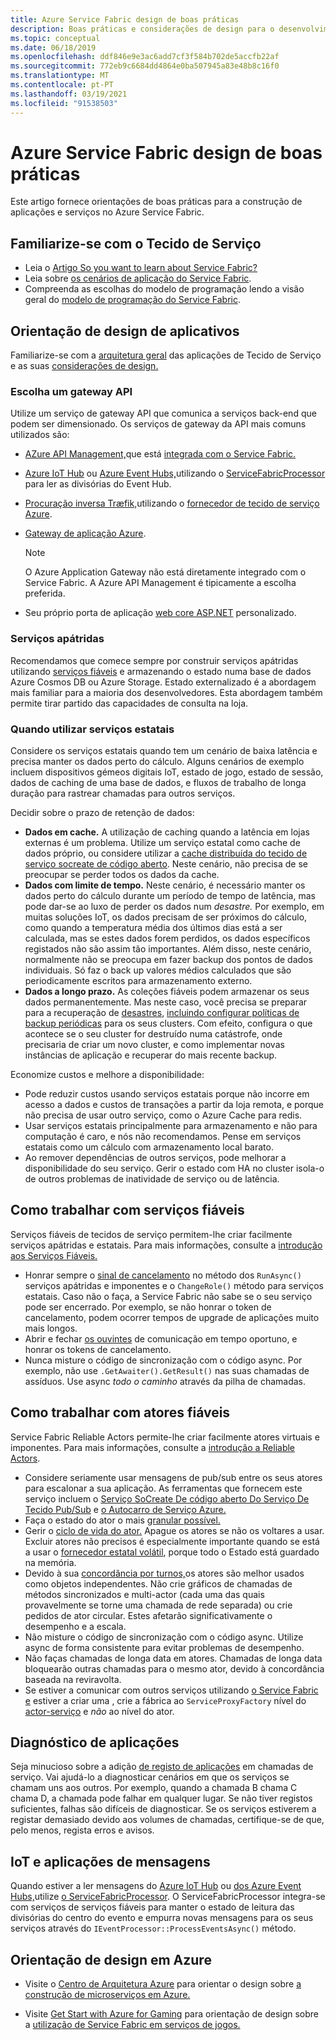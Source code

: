 ```yaml
---
title: Azure Service Fabric design de boas práticas
description: Boas práticas e considerações de design para o desenvolvimento de aplicações e serviços utilizando o Azure Service Fabric.
ms.topic: conceptual
ms.date: 06/18/2019
ms.openlocfilehash: ddf846e9e3ac6add7cf3f584b702de5accfb22af
ms.sourcegitcommit: 772eb9c6684dd4864e0ba507945a83e48b8c16f0
ms.translationtype: MT
ms.contentlocale: pt-PT
ms.lasthandoff: 03/19/2021
ms.locfileid: "91538503"
---
```

# <a name="azure-service-fabric-application-design-best-practices"></a>Azure Service Fabric design de boas práticas

Este artigo fornece orientações de boas práticas para a construção de aplicações e serviços no Azure Service Fabric.
 
## <a name="get-familiar-with-service-fabric"></a>Familiarize-se com o Tecido de Serviço
* Leia o [Artigo So you want to learn about Service Fabric?](service-fabric-content-roadmap.md)
* Leia sobre [os cenários de aplicação do Service Fabric](service-fabric-application-scenarios.md).
* Compreenda as escolhas do modelo de programação lendo a visão geral do [modelo de programação do Service Fabric](service-fabric-choose-framework.md).



## <a name="application-design-guidance"></a>Orientação de design de aplicativos
Familiarize-se com a [arquitetura geral](/azure/architecture/reference-architectures/microservices/service-fabric) das aplicações de Tecido de Serviço e as suas [considerações de design.](/azure/architecture/reference-architectures/microservices/service-fabric#design-considerations)

### <a name="choose-an-api-gateway"></a>Escolha um gateway API
Utilize um serviço de gateway API que comunica a serviços back-end que podem ser dimensionado. Os serviços de gateway da API mais comuns utilizados são:

- [AZure API Management,](./service-fabric-api-management-overview.md)que está [integrada com o Service Fabric.](./service-fabric-tutorial-deploy-api-management.md)
- [Azure IoT Hub](../iot-hub/index.yml) ou [Azure Event Hubs,](../event-hubs/index.yml)utilizando o [ServiceFabricProcessor](https://github.com/Azure/azure-sdk-for-net/tree/master/sdk/eventhub/Microsoft.Azure.EventHubs.ServiceFabricProcessor) para ler as divisórias do Event Hub.
- [Procuração inversa Træfik,](https://techcommunity.microsoft.com/t5/azure-service-fabric/bg-p/Service-Fabric)utilizando o [fornecedor de tecido de serviço Azure](https://docs.traefik.io/v1.6/configuration/backends/servicefabric/).
- [Gateway de aplicação Azure](../application-gateway/index.yml).

   > [!NOTE] 
   > O Azure Application Gateway não está diretamente integrado com o Service Fabric. A Azure API Management é tipicamente a escolha preferida.
- Seu próprio porta de aplicação [web core ASP.NET](./service-fabric-reliable-services-communication-aspnetcore.md) personalizado.

### <a name="stateless-services"></a>Serviços apátridas
Recomendamos que comece sempre por construir serviços apátridas utilizando [serviços fiáveis](./service-fabric-reliable-services-introduction.md) e armazenando o estado numa base de dados Azure Cosmos DB ou Azure Storage. Estado externalizado é a abordagem mais familiar para a maioria dos desenvolvedores. Esta abordagem também permite tirar partido das capacidades de consulta na loja.  

### <a name="when-to-use-stateful-services"></a>Quando utilizar serviços estatais
Considere os serviços estatais quando tem um cenário de baixa latência e precisa manter os dados perto do cálculo. Alguns cenários de exemplo incluem dispositivos gémeos digitais IoT, estado de jogo, estado de sessão, dados de caching de uma base de dados, e fluxos de trabalho de longa duração para rastrear chamadas para outros serviços.

Decidir sobre o prazo de retenção de dados:

- **Dados em cache.** A utilização de caching quando a latência em lojas externas é um problema. Utilize um serviço estatal como cache de dados próprio, ou considere utilizar a [cache distribuída do tecido de serviço socreate de código aberto](https://github.com/SoCreate/service-fabric-distributed-cache). Neste cenário, não precisa de se preocupar se perder todos os dados da cache.
- **Dados com limite de tempo.** Neste cenário, é necessário manter os dados perto do cálculo durante um período de tempo de latência, mas pode dar-se ao luxo de perder os dados num *desastre.* Por exemplo, em muitas soluções IoT, os dados precisam de ser próximos do cálculo, como quando a temperatura média dos últimos dias está a ser calculada, mas se estes dados forem perdidos, os dados específicos registados não são assim tão importantes. Além disso, neste cenário, normalmente não se preocupa em fazer backup dos pontos de dados individuais. Só faz o back up valores médios calculados que são periodicamente escritos para armazenamento externo.  
- **Dados a longo prazo.** As coleções fiáveis podem armazenar os seus dados permanentemente. Mas neste caso, você precisa se preparar para a recuperação de [desastres](./service-fabric-disaster-recovery.md), [incluindo configurar políticas de backup periódicas](./service-fabric-backuprestoreservice-configure-periodic-backup.md) para os seus clusters. Com efeito, configura o que acontece se o seu cluster for destruído numa catástrofe, onde precisaria de criar um novo cluster, e como implementar novas instâncias de aplicação e recuperar do mais recente backup.

Economize custos e melhore a disponibilidade:
- Pode reduzir custos usando serviços estatais porque não incorre em acesso a dados e custos de transações a partir da loja remota, e porque não precisa de usar outro serviço, como o Azure Cache para redis.
- Usar serviços estatais principalmente para armazenamento e não para computação é caro, e nós não recomendamos. Pense em serviços estatais como um cálculo com armazenamento local barato.
- Ao remover dependências de outros serviços, pode melhorar a disponibilidade do seu serviço. Gerir o estado com HA no cluster isola-o de outros problemas de inatividade de serviço ou de latência.

## <a name="how-to-work-with-reliable-services"></a>Como trabalhar com serviços fiáveis
Serviços fiáveis de tecidos de serviço permitem-lhe criar facilmente serviços apátridas e estatais. Para mais informações, consulte a [introdução aos Serviços Fiáveis.](./service-fabric-reliable-services-introduction.md)
- Honrar sempre o [sinal de cancelamento](./service-fabric-reliable-services-lifecycle.md#stateful-service-primary-swaps) no método dos `RunAsync()` serviços apátridas e imponentes e o `ChangeRole()` método para serviços estatais. Caso não o faça, a Service Fabric não sabe se o seu serviço pode ser encerrado. Por exemplo, se não honrar o token de cancelamento, podem ocorrer tempos de upgrade de aplicações muito mais longos.
-    Abrir e fechar [os ouvintes](./service-fabric-reliable-services-communication.md) de comunicação em tempo oportuno, e honrar os tokens de cancelamento.
-    Nunca misture o código de sincronização com o código async. Por exemplo, não use `.GetAwaiter().GetResult()` nas suas chamadas de assíduos. Use async *todo o caminho* através da pilha de chamadas.

## <a name="how-to-work-with-reliable-actors"></a>Como trabalhar com atores fiáveis
Service Fabric Reliable Actors permite-lhe criar facilmente atores virtuais e imponentes. Para mais informações, consulte a [introdução a Reliable Actors](./service-fabric-reliable-actors-introduction.md).

- Considere seriamente usar mensagens de pub/sub entre os seus atores para escalonar a sua aplicação. As ferramentas que fornecem este serviço incluem o [Serviço SoCreate De código aberto Do Serviço De Tecido Pub/Sub](https://service-fabric-pub-sub.socreate.it/) e [o Autocarro de Serviço Azure.](/azure/service-bus/)
- Faça o estado do ator o mais [granular possível.](./service-fabric-reliable-actors-state-management.md#best-practices)
- Gerir o [ciclo de vida do ator.](./service-fabric-reliable-actors-state-management.md#best-practices) Apague os atores se não os voltares a usar. Excluir atores não precisos é especialmente importante quando se está a usar o [fornecedor estatal volátil](./service-fabric-reliable-actors-state-management.md#state-persistence-and-replication), porque todo o Estado está guardado na memória.
- Devido à sua [concordância por turnos,](./service-fabric-reliable-actors-introduction.md#concurrency)os atores são melhor usados como objetos independentes. Não crie gráficos de chamadas de métodos sincronizados e multi-actor (cada uma das quais provavelmente se torne uma chamada de rede separada) ou crie pedidos de ator circular. Estes afetarão significativamente o desempenho e a escala.
- Não misture o código de sincronização com o código async. Utilize async de forma consistente para evitar problemas de desempenho.
- Não faças chamadas de longa data em atores. Chamadas de longa data bloquearão outras chamadas para o mesmo ator, devido à concordância baseada na reviravolta.
- Se estiver a comunicar com outros serviços utilizando [o Service Fabric e](./service-fabric-reliable-services-communication-remoting.md) estiver a criar uma , crie a fábrica ao `ServiceProxyFactory` nível do [actor-serviço](./service-fabric-reliable-actors-using.md) e *não* ao nível do ator.


## <a name="application-diagnostics"></a>Diagnóstico de aplicações
Seja minucioso sobre a adição [de registo de aplicações](./service-fabric-diagnostics-event-generation-app.md) em chamadas de serviço. Vai ajudá-lo a diagnosticar cenários em que os serviços se chamam uns aos outros. Por exemplo, quando a chamada B chama C chama D, a chamada pode falhar em qualquer lugar. Se não tiver registos suficientes, falhas são difíceis de diagnosticar. Se os serviços estiverem a registar demasiado devido aos volumes de chamadas, certifique-se de que, pelo menos, regista erros e avisos.

## <a name="iot-and-messaging-applications"></a>IoT e aplicações de mensagens
Quando estiver a ler mensagens do [Azure IoT Hub](../iot-hub/index.yml) ou [dos Azure Event Hubs,](../event-hubs/index.yml)utilize  [o ServiceFabricProcessor](https://github.com/Azure/azure-event-hubs/tree/master/samples/DotNet/Microsoft.Azure.EventHubs/ServiceFabricProcessor). O ServiceFabricProcessor integra-se com serviços de serviços fiáveis para manter o estado de leitura das divisórias do centro do evento e empurra novas mensagens para os seus serviços através do `IEventProcessor::ProcessEventsAsync()` método.


## <a name="design-guidance-on-azure"></a>Orientação de design em Azure
* Visite o [Centro de Arquitetura Azure](/azure/architecture/microservices/) para orientar o design sobre [a construção de microserviços em Azure.](/azure/architecture/microservices/)

* Visite [Get Start with Azure for Gaming](/gaming/azure/) para orientação de design sobre a [utilização de Service Fabric em serviços de jogos.](/gaming/azure/reference-architectures/multiplayer-synchronous-sf)
